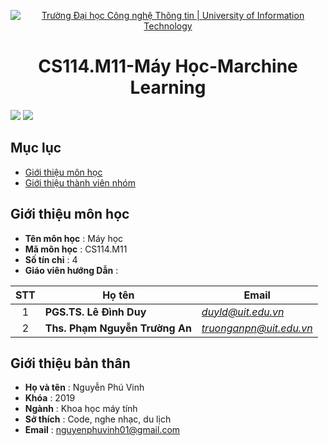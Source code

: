 <p align="center">
  <a href="https://www.uit.edu.vn/" title="Trường Đại học Công nghệ Thông tin" style="border: none;">
    <img src="https://i.imgur.com/WmMnSRt.png" alt="Trường Đại học Công nghệ Thông tin | University of Information Technology">
  </a>
</p>

<h1 align="center" >CS114.M11-Máy Học-Marchine Learning</h1>

![](https://img.shields.io/github/contributors/phuvinh010701/CS114.M11) ![](https://img.shields.io/github/commit-activity/y/phuvinh010701/CS114.M11)

## Mục lục
* [Giới thiệu môn học](#giới-thiệu-môn-học)
* [Giới thiệu thành viên nhóm](#giới-thiệu-thành-viên-nhóm)

## Giới thiệu môn học
* **Tên môn học** : Máy học
* **Mã môn học** : CS114.M11
* **Số tín chỉ** : 4
* **Giáo viên hướng Dẫn** :

| STT | Họ tên | Email |
| :---: | --- | --- |
| 1 | **PGS.TS. Lê Đình Duy** | *duyld@uit.edu.vn* |
| 2 | **Ths. Phạm Nguyễn Trường An** | *truonganpn@uit.edu.vn* |

## Giới thiệu bản thân
* **Họ và tên** : Nguyễn Phú Vinh
* **Khóa** : 2019
* **Ngành** : Khoa học máy tính
* **Sở thích** : Code, nghe nhạc, du lịch
* **Email** : nguyenphuvinh01@gmail.com
